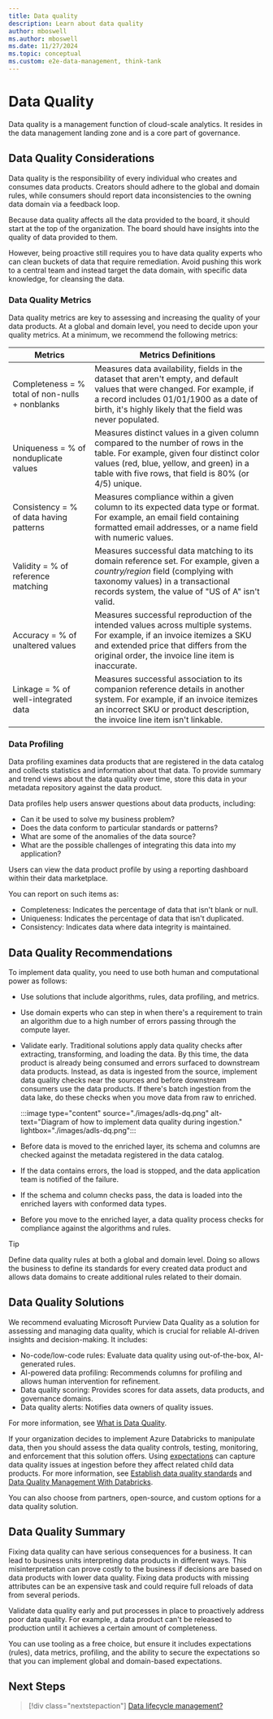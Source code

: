```yaml
---
title: Data quality
description: Learn about data quality
author: mboswell
ms.author: mboswell
ms.date: 11/27/2024
ms.topic: conceptual
ms.custom: e2e-data-management, think-tank
---
```


# Data Quality

Data quality is a management function of cloud-scale analytics. It resides in the data management landing zone and is a core part of governance.

## Data Quality Considerations

Data quality is the responsibility of every individual who creates and consumes data products. Creators should adhere to the global and domain rules, while consumers should report data inconsistencies to the owning data domain via a feedback loop.

Because data quality affects all the data provided to the board, it should start at the top of the organization. The board should have insights into the quality of data provided to them.

However, being proactive still requires you to have data quality experts who can clean buckets of data that require remediation. Avoid pushing this work to a central team and instead target the data domain, with specific data knowledge, for cleansing the data.

### Data Quality Metrics

Data quality metrics are key to assessing and increasing the quality of your data products. At a global and domain level, you need to decide upon your quality metrics. At a minimum, we recommend the following metrics:

| Metrics  | Metrics Definitions  |
|----------|----------------------|
| Completeness = % total of non-nulls + nonblanks | Measures data availability, fields in the dataset that aren't empty, and default values that were changed. For example, if a record includes 01/01/1900 as a date of birth, it's highly likely that the field was never populated. |
| Uniqueness = % of nonduplicate values | Measures distinct values in a given column compared to the number of rows in the table. For example, given four distinct color values (red, blue, yellow, and green) in a table with five rows, that field is 80% (or 4/5) unique. |
| Consistency = % of data having patterns | Measures compliance within a given column to its expected data type or format. For example, an email field containing formatted email addresses, or a name field with numeric values. |
| Validity = % of reference matching | Measures successful data matching to its domain reference set. For example, given a *country/region* field (complying with taxonomy values) in a transactional records system, the value of "US of A" isn't valid. |
| Accuracy = % of unaltered values | Measures successful reproduction of the intended values across multiple systems. For example, if an invoice itemizes a SKU and extended price that differs from the original order, the invoice line item is inaccurate. |
| Linkage = % of well-integrated data | Measures successful association to its companion reference details in another system. For example, if an invoice itemizes an incorrect SKU or product description, the invoice line item isn't linkable. |

### Data Profiling

Data profiling examines data products that are registered in the data catalog and collects statistics and information about that data. To provide summary and trend views about the data quality over time, store this data in your metadata repository against the data product.

Data profiles help users answer questions about data products, including:

- Can it be used to solve my business problem?
- Does the data conform to particular standards or patterns?
- What are some of the anomalies of the data source?
- What are the possible challenges of integrating this data into my application?

Users can view the data product profile by using a reporting dashboard within their data marketplace.

You can report on such items as:

- Completeness: Indicates the percentage of data that isn't blank or null.
- Uniqueness: Indicates the percentage of data that isn't duplicated.
- Consistency: Indicates data where data integrity is maintained.

## Data Quality Recommendations

To implement data quality, you need to use both human and computational power as follows:

- Use solutions that include algorithms, rules, data profiling, and metrics.
- Use domain experts who can step in when there's a requirement to train an algorithm due to a high number of errors passing through the compute layer.
- Validate early. Traditional solutions apply data quality checks after extracting, transforming, and loading the data. By this time, the data product is already being consumed and errors surfaced to downstream data products. Instead, as data is ingested from the source, implement data quality checks near the sources and before downstream consumers use the data products. If there's batch ingestion from the data lake, do these checks when you move data from raw to enriched.

   :::image type="content" source="./images/adls-dq.png" alt-text="Diagram of how to implement data quality during ingestion." lightbox="./images/adls-dq.png":::

- Before data is moved to the enriched layer, its schema and columns are checked against the metadata registered in the data catalog.
- If the data contains errors, the load is stopped, and the data application team is notified of the failure.
- If the schema and column checks pass, the data is loaded into the enriched layers with conformed data types.
- Before you move to the enriched layer, a data quality process checks for compliance against the algorithms and rules.

> [!TIP]
> Define data quality rules at both a global and domain level. Doing so allows the business to define its standards for every created data product and allows data domains to create additional rules related to their domain.

## Data Quality Solutions

We recommend evaluating Microsoft Purview Data Quality as a solution for assessing and managing data quality, which is crucial for reliable AI-driven insights and decision-making. It includes:

- No-code/low-code rules: Evaluate data quality using out-of-the-box, AI-generated rules.
- AI-powered data profiling: Recommends columns for profiling and allows human intervention for refinement.
- Data quality scoring: Provides scores for data assets, data products, and governance domains.
- Data quality alerts: Notifies data owners of quality issues.

For more information, see [What is Data Quality](/purview/data-quality-overview).

If your organization decides to implement Azure Databricks to manipulate data, then you should assess the data quality controls, testing, monitoring, and enforcement that this solution offers. Using [expectations](/azure/databricks/delta-live-tables/expectations) can capture data quality issues at ingestion before they affect related child data products. For more information, see [Establish data quality standards](/azure/databricks/lakehouse-architecture/data-governance/best-practices) and [Data Quality Management With Databricks](https://www.databricks.com/discover/pages/data-quality-management#what-is-data-quality).

You can also choose from partners, open-source, and custom options for a data quality solution.

## Data Quality Summary

Fixing data quality can have serious consequences for a business. It can lead to business units interpreting data products in different ways. This misinterpretation can prove costly to the business if decisions are based on data products with lower data quality. Fixing data products with missing attributes can be an expensive task and could require full reloads of data from several periods.

Validate data quality early and put processes in place to proactively address poor data quality. For example, a data product can't be released to production until it achieves a certain amount of completeness.

You can use tooling as a free choice, but ensure it includes expectations (rules), data metrics, profiling, and the ability to secure the expectations so that you can implement global and domain-based expectations.

## Next Steps

> [!div class="nextstepaction"]
> [Data lifecycle management?](govern-lifecycle.md)